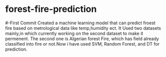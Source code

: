 # ﻿forest-fire-prediction

#-First Commit
Created a machine learning model that can predict froest fire based on metrological data like temp,humidity ect. It Used two datasets mainly,in which currently working on the second dataset to make it permenent. The second one is Algerian forest Fire, which has field already classified into fire or not.Now i have used SVM, Random Forest, and DT for prediction.
